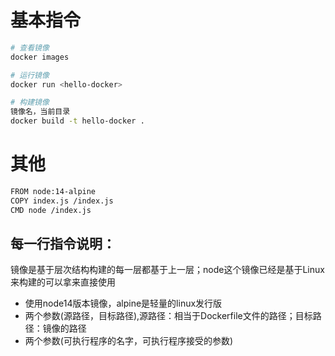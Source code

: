 # 基本指令
```bash
# 查看镜像
docker images

# 运行镜像
docker run <hello-docker>

# 构建镜像
镜像名，当前目录
docker build -t hello-docker .
```


# 其他
```bash
FROM node:14-alpine
COPY index.js /index.js
CMD node /index.js
```
## 每一行指令说明：
镜像是基于层次结构构建的每一层都基于上一层；node这个镜像已经是基于Linux来构建的可以拿来直接使用
+ 使用node14版本镜像，alpine是轻量的linux发行版
+ 两个参数(源路径，目标路径),源路径：相当于Dockerfile文件的路径；目标路径：镜像的路径
+ 两个参数(可执行程序的名字，可执行程序接受的参数) 
